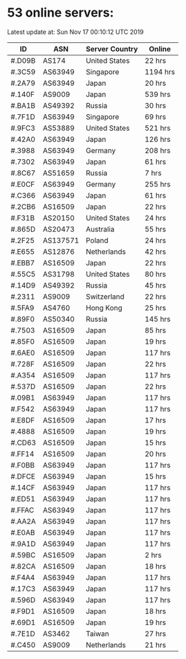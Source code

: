 # 53 online servers:

Latest update at: Sun Nov 17 00:10:12 UTC 2019

| ID | ASN | Server Country | Online |
| -- | --- | -------------- | ------ |
| #.D09B | AS174 | United States | 22 hrs |
| #.3C59 | AS63949 | Singapore | 1194 hrs |
| #.2A79 | AS63949 | Japan | 20 hrs |
| #.140F | AS9009 | Japan | 539 hrs |
| #.BA1B | AS49392 | Russia | 30 hrs |
| #.7F1D | AS63949 | Singapore | 69 hrs |
| #.9FC3 | AS53889 | United States | 521 hrs |
| #.42A0 | AS63949 | Japan | 126 hrs |
| #.3988 | AS63949 | Germany | 208 hrs |
| #.7302 | AS63949 | Japan | 61 hrs |
| #.8C67 | AS51659 | Russia | 7 hrs |
| #.E0CF | AS63949 | Germany | 255 hrs |
| #.C366 | AS63949 | Japan | 61 hrs |
| #.2CB6 | AS16509 | Japan | 22 hrs |
| #.F31B | AS20150 | United States | 24 hrs |
| #.865D | AS20473 | Australia | 55 hrs |
| #.2F25 | AS137571 | Poland | 24 hrs |
| #.E655 | AS12876 | Netherlands | 42 hrs |
| #.EBB7 | AS16509 | Japan | 22 hrs |
| #.55C5 | AS31798 | United States | 80 hrs |
| #.14D9 | AS49392 | Russia | 45 hrs |
| #.2311 | AS9009 | Switzerland | 22 hrs |
| #.5FA9 | AS4760 | Hong Kong | 25 hrs |
| #.89F0 | AS50340 | Russia | 145 hrs |
| #.7503 | AS16509 | Japan | 85 hrs |
| #.85F0 | AS16509 | Japan | 19 hrs |
| #.6AE0 | AS16509 | Japan | 117 hrs |
| #.728F | AS16509 | Japan | 22 hrs |
| #.A354 | AS16509 | Japan | 117 hrs |
| #.537D | AS16509 | Japan | 22 hrs |
| #.09B1 | AS63949 | Japan | 117 hrs |
| #.F542 | AS63949 | Japan | 117 hrs |
| #.E8DF | AS16509 | Japan | 17 hrs |
| #.4888 | AS16509 | Japan | 19 hrs |
| #.CD63 | AS16509 | Japan | 15 hrs |
| #.FF14 | AS16509 | Japan | 20 hrs |
| #.F0BB | AS63949 | Japan | 117 hrs |
| #.DFCE | AS63949 | Japan | 15 hrs |
| #.14CF | AS63949 | Japan | 117 hrs |
| #.ED51 | AS63949 | Japan | 117 hrs |
| #.FFAC | AS63949 | Japan | 117 hrs |
| #.AA2A | AS63949 | Japan | 117 hrs |
| #.E0AB | AS63949 | Japan | 117 hrs |
| #.9A1D | AS63949 | Japan | 117 hrs |
| #.59BC | AS16509 | Japan | 2 hrs |
| #.82CA | AS16509 | Japan | 18 hrs |
| #.F4A4 | AS63949 | Japan | 117 hrs |
| #.17C3 | AS63949 | Japan | 117 hrs |
| #.596D | AS63949 | Japan | 117 hrs |
| #.F9D1 | AS16509 | Japan | 18 hrs |
| #.69D1 | AS16509 | Japan | 19 hrs |
| #.7E1D | AS3462 | Taiwan | 27 hrs |
| #.C450 | AS9009 | Netherlands | 21 hrs |

